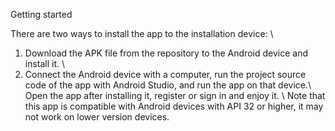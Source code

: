 Getting started

There are two ways to install the app to the installation device: \\
1. Download the APK file from the repository to the Android device and install it. \\
2. Connect the Android device with a computer, run the project source code of the app with Android Studio, and run the app on that device.\\
Open the app after installing it, register or sign in and enjoy it. \\
Note that this app is compatible with Android devices with API 32 or higher, it may not work on lower version devices.
